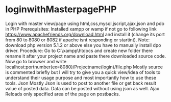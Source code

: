 # loginwithMasterpagePHP
Login with master view/page using html,css,mysql,jscript,ajax,json and pdo in PHP
Prerequisites: 
Installed xampp or wamp if not go to following link https://www.apachefriends.org/download.html 
and install it (change its port from 80 to 8080 or 8082 if apache isnt responding or startint).
Note: download php version 5.1.2 or above else you have to manually
install dpo driver.
Procedure:
Go to C:\xampp\htdocs and create new folder there rename it after your project name and paste there downloaded source code. 
Now go to browser and write localhost:portnumber(ex=8080)/Projectname(login)/file.php
Mostly source is commented briefly but I will try to give you a quick view/idea of tools to understand their usage purpose and most importantly how to use these tools.
Json
Mostly Json is used to post to another file or get back result value of posted data. Data can be posted without using json as well.
Ajax
Reloads only specified area of the page on postbacks.
